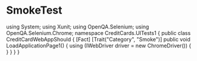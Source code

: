 # SmokeTest
using System; using Xunit; using OpenQA.Selenium; using OpenQA.Selenium.Chrome;  namespace CreditCards.UITests1 {     public class CreditCardWebAppShould     {         [Fact]         [Trait("Category", "Smoke")]         public void LoadApplicationPage1()         {             using (IWebDriver driver = new ChromeDriver())             {             }         }     } }
